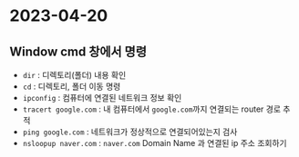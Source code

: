 # 2023-04-20

## Window cmd 창에서 명령
- `dir` : 디렉토리(폴더) 내용 확인
- `cd` : 디렉토리, 폴더 이동 명령
- `ipconfig` : 컴퓨터에 연결된 네트워크 정보 확인
- `tracert google.com` : 내 컴퓨터에서 `google.com`까지 연결되는 
  router 경로 추적
- `ping google.com` : 네트워크가 정상적으로 연결되어있는지 검사
- `nsloopup naver.com` : `naver.com` Domain Name 과 연결된 ip 주소 조회하기
